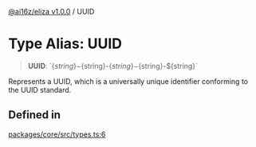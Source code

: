 [@ai16z/eliza v1.0.0](../index.md) / UUID

# Type Alias: UUID

> **UUID**: \`$\{string\}-$\{string\}-$\{string\}-$\{string\}-$\{string\}\`

Represents a UUID, which is a universally unique identifier conforming to the UUID standard.

## Defined in

[packages/core/src/types.ts:6](https://github.com/ai16z/eliza/blob/main/packages/core/src/types.ts#L6)
